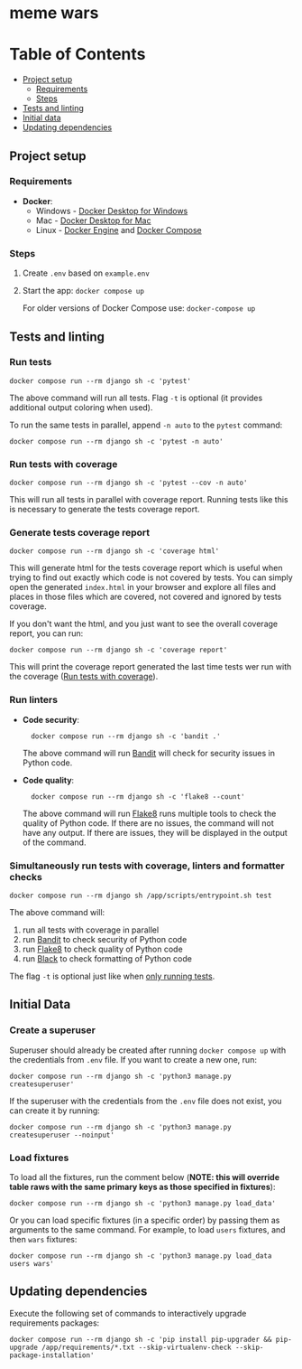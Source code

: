 # meme wars

Table of Contents
=================

* [Project setup](#project-setup)
    * [Requirements](#requirements)
    * [Steps](#steps)
* [Tests and linting](#tests-and-linting)
* [Initial data](#initial-data)
* [Updating dependencies](#updating-dependencies)

## Project setup

### Requirements

- **Docker**:
    - Windows - [Docker Desktop for Windows](https://docs.docker.com/docker-for-windows/install/)
    - Mac - [Docker Desktop for Mac](https://docs.docker.com/docker-for-mac/install/)
    - Linux - [Docker Engine](https://docs.docker.com/engine/install/#server)
      and [Docker Compose](https://docs.docker.com/compose/install/)

### Steps

1. Create `.env` based on `example.env`
2. Start the app: `docker compose up`

   For older versions of Docker Compose use: `docker-compose up`

## Tests and linting

### Run tests

    docker compose run --rm django sh -c 'pytest'

The above command will run all tests.
Flag `-t` is optional (it provides additional output coloring when used).

To run the same tests in parallel, append `-n auto` to the `pytest` command:

    docker compose run --rm django sh -c 'pytest -n auto'

### Run tests with coverage

    docker compose run --rm django sh -c 'pytest --cov -n auto'

This will run all tests in parallel with coverage report.
Running tests like this is necessary to generate the tests coverage report.

### Generate tests coverage report

    docker compose run --rm django sh -c 'coverage html'

This will generate html for the tests coverage report which is useful when trying
to find out exactly which code is not covered by tests.
You can simply open the generated `index.html` in your browser and explore all files
and places in those files which are covered, not covered and ignored by tests coverage.

If you don't want the html, and you just want to see the overall coverage report, you
can run:

    docker compose run --rm django sh -c 'coverage report'

This will print the coverage report generated the last time tests wer run with the
coverage ([Run tests with coverage](#run-tests-with-coverage)).

### Run linters

- **Code security**:

        docker compose run --rm django sh -c 'bandit .'

  The above command will run [Bandit](https://bandit.readthedocs.io/) will check for
  security issues in Python code.


- **Code quality**:

        docker compose run --rm django sh -c 'flake8 --count'

  The above command will run [Flake8](https://flake8.pycqa.org/) runs multiple tools to
  check the quality of Python code.
  If there are no issues, the command will not have any output.
  If there are issues, they will be displayed in the output of the command.

### Simultaneously run tests with coverage, linters and formatter checks

    docker compose run --rm django sh /app/scripts/entrypoint.sh test

The above command will:

1. run all tests with coverage in parallel
2. run [Bandit](https://bandit.readthedocs.io/) to check security of Python code
3. run [Flake8](https://flake8.pycqa.org/) to check quality of Python code
4. run [Black](https://black.readthedocs.io/) to check formatting of Python code

The flag `-t` is optional just like when [only running tests](#run-tests).

## Initial Data

### Create a superuser

Superuser should already be created after running `docker compose up`
with the credentials from `.env` file. If you want to create a new one, run:

    docker compose run --rm django sh -c 'python3 manage.py createsuperuser'

If the superuser with the credentials from the `.env` file does not exist, you
can create it by running:

    docker compose run --rm django sh -c 'python3 manage.py createsuperuser --noinput'

### Load fixtures

To load all the fixtures, run the comment below (**NOTE: this will override table
raws with the same primary keys as those specified in fixtures**):

    docker compose run --rm django sh -c 'python3 manage.py load_data'

Or you can load specific fixtures (in a specific order) by passing them as arguments to the same
command. For example, to load `users` fixtures, and then `wars` fixtures:

    docker compose run --rm django sh -c 'python3 manage.py load_data users wars'

## Updating dependencies

Execute the following set of commands to interactively upgrade requirements packages:

    docker compose run --rm django sh -c 'pip install pip-upgrader && pip-upgrade /app/requirements/*.txt --skip-virtualenv-check --skip-package-installation'
